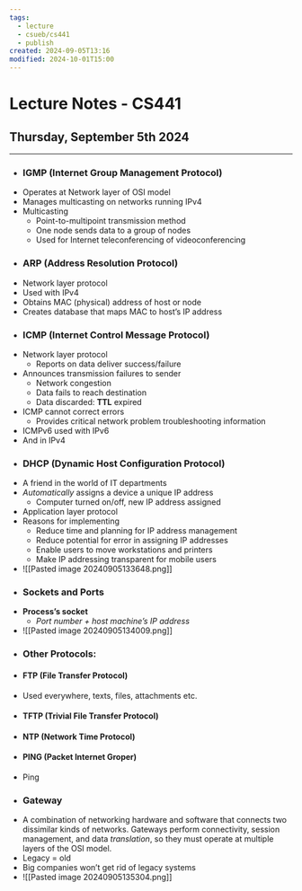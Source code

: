 ```yaml
---
tags:
  - lecture
  - csueb/cs441
  - publish
created: 2024-09-05T13:16
modified: 2024-10-01T15:00
---
```

# Lecture Notes - CS441
## Thursday, September 5th 2024

---

- ### IGMP (Internet Group Management Protocol)
- Operates at Network layer of OSI model
- Manages multicasting on networks running IPv4
- Multicasting
	- Point-to-multipoint transmission method
	- One node sends data to a group of nodes
	- Used for Internet teleconferencing of videoconferencing
- ### ARP (Address Resolution Protocol)
- Network layer protocol
- Used with IPv4
- Obtains MAC (physical) address of host or node
- Creates database that maps MAC to host’s IP address
- ### ICMP (Internet Control Message Protocol)
- Network layer protocol
	- Reports on data deliver success/failure
- Announces transmission failures to sender
	- Network congestion
	- Data fails to reach destination
	- Data discarded: **TTL** expired
- ICMP cannot correct errors
	- Provides critical network problem troubleshooting information
- ICMPv6 used with IPv6
- And in IPv4
- ### DHCP (Dynamic Host Configuration Protocol)
- A friend in the world of IT departments
- *Automatically* assigns a device a unique IP address
	- Computer turned on/off, new IP address assigned
- Application layer protocol
- Reasons for implementing
	- Reduce time and planning for IP address management
	- Reduce potential for error in assigning IP addresses
	- Enable users to move workstations and printers
	- Make IP addressing transparent for mobile users
- ![[Pasted image 20240905133648.png]]
- ### Sockets and Ports
- **Process’s socket**
	- *Port number + host machine’s IP address*
- ![[Pasted image 20240905134009.png]]
- ### Other Protocols:
- #### FTP (File Transfer Protocol)
- Used everywhere, texts, files, attachments etc.
- #### TFTP (Trivial File Transfer Protocol)
- #### NTP (Network Time Protocol)
- #### PING (Packet Internet Groper)
- Ping
- ### Gateway
- A combination of networking hardware and software that connects two dissimilar kinds of networks. Gateways perform connectivity, session management, and data *translation*, so they must operate at multiple layers of the OSI model.
- Legacy = old
- Big companies won’t get rid of legacy systems
- ![[Pasted image 20240905135304.png]]
